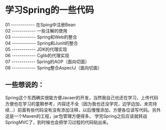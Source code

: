 # 学习Spring的一些代码
01 ------------ 在Sping中注册Bean  
02 ------------ 一些注解的使用  
03 ------------ Spring和Web的整合  
04 ------------ Spring和Junit的整合  
05 ------------ JDK的代理实现  
06 ------------ Cglib的代理实现  
07 ------------ Spring的AOP（面向切面）  
08 ------------ Spring整合AspectJ（面向切面）  
## 一些想说的：
Spring这个东西确实很能方便Javaer的开发，当然我自己也还在学习，上传代码方便也在学习的童鞋参考，内容还不全（因为我也还没学完，边学边加，未完待续...）前面有些代码没有没有添加注释，以后慢慢添加，方便各位读写代码。另外这是一个Maven的工程，jar包管理方便得多。
学完Spring之后应该就转战SpringMVC了，到时候也会把学习过程的代码贴出来。

